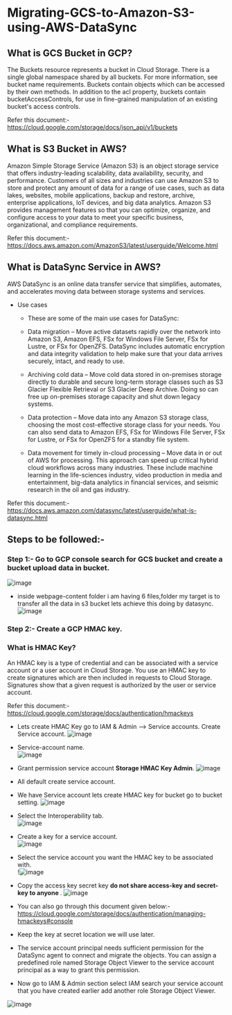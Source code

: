 # Migrating-GCS-to-Amazon-S3-using-AWS-DataSync

## What is GCS Bucket in GCP?
The Buckets resource represents a bucket in Cloud Storage. There is a single global namespace shared by all buckets. For more information, see bucket name requirements.
Buckets contain objects which can be accessed by their own methods. In addition to the acl property, buckets contain bucketAccessControls, for use in fine-grained manipulation of an existing bucket's access controls.

Refer this document:- https://cloud.google.com/storage/docs/json_api/v1/buckets

## What is S3 Bucket in AWS?
Amazon Simple Storage Service (Amazon S3) is an object storage service that offers industry-leading scalability, data availability, security, and performance. Customers of all sizes and industries can use Amazon S3 to store and protect any amount of data for a range of use cases, such as data lakes, websites, mobile applications, backup and restore, archive, enterprise applications, IoT devices, and big data analytics. Amazon S3 provides management features so that you can optimize, organize, and configure access to your data to meet your specific business, organizational, and compliance requirements.

Refer this document:- https://docs.aws.amazon.com/AmazonS3/latest/userguide/Welcome.html

## What is DataSync Service in AWS? 
AWS DataSync is an online data transfer service that simplifies, automates, and accelerates moving data between storage systems and services.

- Use cases
  - These are some of the main use cases for DataSync:

  - Data migration – Move active datasets rapidly over the network into Amazon S3, Amazon EFS, FSx for Windows File Server, FSx for Lustre, or FSx for OpenZFS. DataSync includes automatic encryption and data integrity validation to help make sure that your data arrives securely, intact, and ready to use.

  - Archiving cold data – Move cold data stored in on-premises storage directly to durable and secure long-term storage classes such as S3 Glacier Flexible Retrieval or S3 Glacier Deep Archive. Doing so can free up on-premises storage capacity and shut down legacy systems.

  - Data protection – Move data into any Amazon S3 storage class, choosing the most cost-effective storage class for your needs. You can also send data to Amazon EFS, FSx for Windows File Server, FSx for Lustre, or FSx for OpenZFS for a standby file system.

  - Data movement for timely in-cloud processing – Move data in or out of AWS for processing. This approach can speed up critical hybrid cloud workflows across many industries. These include machine learning in the life-sciences industry, video production in media and entertainment, big-data analytics in financial services, and seismic research in the oil and gas industry.

Refer this document:- https://docs.aws.amazon.com/datasync/latest/userguide/what-is-datasync.html


## Steps to be followed:- 
### Step 1:- Go to GCP console search for GCS bucket and create a bucket upload data in bucket.
![image](https://user-images.githubusercontent.com/63963025/200155068-972cf1cc-84d0-4344-a1ea-95e173794659.png)

- inside webpage-content folder i am having 6 files,folder my target is to transfer all the data in s3 bucket lets achieve this doing by datasync. 
![image](https://user-images.githubusercontent.com/63963025/200155153-d014eea4-8050-4078-9d5d-7fa1b7b45e9a.png)

### Step 2:- Create a GCP HMAC key. 
### What is HMAC Key? 
An HMAC key is a type of credential and can be associated with a service account or a user account in Cloud Storage. You use an HMAC key to create signatures which are then included in requests to Cloud Storage. Signatures show that a given request is authorized by the user or service account.

Refer this document:- https://cloud.google.com/storage/docs/authentication/hmackeys

- Lets create HMAC Key go to IAM & Admin --> Service accounts. Create Service account. 
![image](https://user-images.githubusercontent.com/63963025/200159434-5aeb8c40-6799-4abb-89fd-a42d3c4f857c.png)

- Service-account name. </br>
![image](https://user-images.githubusercontent.com/63963025/200161376-4e8b2433-9d91-41dc-9f2b-92472449f022.png)

- Grant permission service account <b>Storage HMAC Key Admin</b>. 
![image](https://user-images.githubusercontent.com/63963025/200159618-30b8ae74-25cf-433d-a867-11f8a956dfa6.png)

- All default create service account.

- We have Service account lets create HMAC key for bucket go to bucket setting. 
![image](https://user-images.githubusercontent.com/63963025/200159808-380d651c-1878-43e2-8a2a-95533b7315d2.png)

- Select the Interoperability tab. </br>
![image](https://user-images.githubusercontent.com/63963025/200159874-b304e1cd-0233-46a4-89dc-d92223af6189.png)

- Create a key for a service account. </br>
![image](https://user-images.githubusercontent.com/63963025/200159954-3b49813b-d315-47a7-ac11-c904a8384241.png)

- Select the service account you want the HMAC key to be associated with. </br>
!![image](https://user-images.githubusercontent.com/63963025/200161285-fe2903ad-cf3d-42e9-90d7-7faf837de84b.png)


- Copy the access key secret key <b> do not share access-key and secret-key to anyone </b>. 
![image](https://user-images.githubusercontent.com/63963025/200161333-1a109be3-eaf1-447a-a5e0-7eb6aabd5f83.png)


- You can also go through this document given below:- https://cloud.google.com/storage/docs/authentication/managing-hmackeys#console 
- Keep the key at secret location we will use later. 
- The service account principal needs sufficient permission for the DataSync agent to connect and migrate the objects. You can assign a predefined role named Storage Object Viewer to the service account principal as a way to grant this permission.
- Now go to IAM & Admin section select IAM search your service account that you have created earlier add another role Storage Object Viewer.

![image](https://user-images.githubusercontent.com/63963025/200161234-fceecdb7-326a-4aca-b107-2b53d06f82eb.png)



